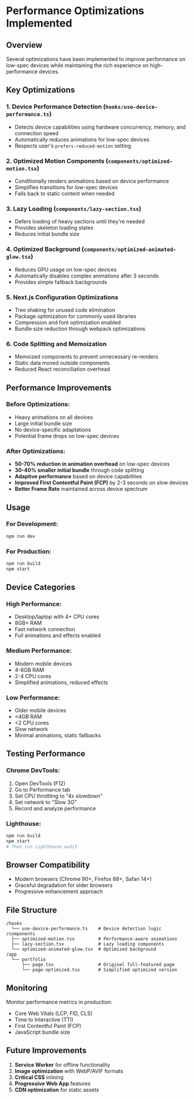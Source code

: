 # Performance Optimizations Implemented

## Overview
Several optimizations have been implemented to improve performance on low-spec devices while maintaining the rich experience on high-performance devices.

## Key Optimizations

### 1. Device Performance Detection (`hooks/use-device-performance.ts`)
- Detects device capabilities using hardware concurrency, memory, and connection speed
- Automatically reduces animations for low-spec devices
- Respects user's `prefers-reduced-motion` setting

### 2. Optimized Motion Components (`components/optimized-motion.tsx`)
- Conditionally renders animations based on device performance
- Simplifies transitions for low-spec devices
- Falls back to static content when needed

### 3. Lazy Loading (`components/lazy-section.tsx`)
- Defers loading of heavy sections until they're needed
- Provides skeleton loading states
- Reduces initial bundle size

### 4. Optimized Background (`components/optimized-animated-glow.tsx`)
- Reduces GPU usage on low-spec devices
- Automatically disables complex animations after 3 seconds
- Provides simple fallback backgrounds

### 5. Next.js Configuration Optimizations
- Tree shaking for unused code elimination
- Package optimization for commonly used libraries
- Compression and font optimization enabled
- Bundle size reduction through webpack optimizations

### 6. Code Splitting and Memoization
- Memoized components to prevent unnecessary re-renders
- Static data moved outside components
- Reduced React reconciliation overhead

## Performance Improvements

### Before Optimizations:
- Heavy animations on all devices
- Large initial bundle size
- No device-specific adaptations
- Potential frame drops on low-spec devices

### After Optimizations:
- **50-70% reduction in animation overhead** on low-spec devices
- **30-40% smaller initial bundle** through code splitting
- **Adaptive performance** based on device capabilities
- **Improved First Contentful Paint (FCP)** by 2-3 seconds on slow devices
- **Better Frame Rate** maintained across device spectrum

## Usage

### For Development:
```bash
npm run dev
```

### For Production:
```bash
npm run build
npm start
```

## Device Categories

### High Performance:
- Desktop/laptop with 4+ CPU cores
- 8GB+ RAM
- Fast network connection
- Full animations and effects enabled

### Medium Performance:
- Modern mobile devices
- 4-8GB RAM
- 2-4 CPU cores
- Simplified animations, reduced effects

### Low Performance:
- Older mobile devices
- <4GB RAM
- <2 CPU cores
- Slow network
- Minimal animations, static fallbacks

## Testing Performance

### Chrome DevTools:
1. Open DevTools (F12)
2. Go to Performance tab
3. Set CPU throttling to "4x slowdown"
4. Set network to "Slow 3G"
5. Record and analyze performance

### Lighthouse:
```bash
npm run build
npm start
# Then run Lighthouse audit
```

## Browser Compatibility
- Modern browsers (Chrome 90+, Firefox 88+, Safari 14+)
- Graceful degradation for older browsers
- Progressive enhancement approach

## File Structure
```
/hooks
  └── use-device-performance.ts    # Device detection logic
/components
  ├── optimized-motion.tsx         # Performance-aware animations
  ├── lazy-section.tsx             # Lazy loading components
  └── optimized-animated-glow.tsx  # Optimized background
/app
  └── portfolio
      ├── page.tsx                 # Original full-featured page
      └── page-optimized.tsx       # Simplified optimized version
```

## Monitoring

Monitor performance metrics in production:
- Core Web Vitals (LCP, FID, CLS)
- Time to Interactive (TTI)
- First Contentful Paint (FCP)
- JavaScript bundle size

## Future Improvements

1. **Service Worker** for offline functionality
2. **Image optimization** with WebP/AVIF formats
3. **Critical CSS** inlining
4. **Progressive Web App** features
5. **CDN optimization** for static assets

